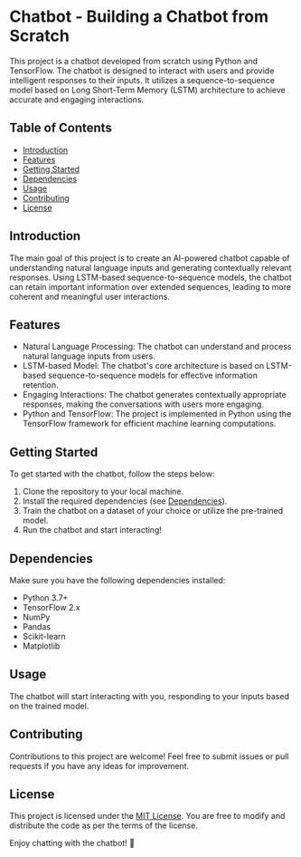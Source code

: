 # Chatbot - Building a Chatbot from Scratch


This project is a chatbot developed from scratch using Python and TensorFlow. The chatbot is designed to interact with users and provide intelligent responses to their inputs. It utilizes a sequence-to-sequence model based on Long Short-Term Memory (LSTM) architecture to achieve accurate and engaging interactions.

## Table of Contents
- [Introduction](#introduction)
- [Features](#features)
- [Getting Started](#getting-started)
- [Dependencies](#dependencies)
- [Usage](#usage)
- [Contributing](#contributing)
- [License](#license)

## Introduction

The main goal of this project is to create an AI-powered chatbot capable of understanding natural language inputs and generating contextually relevant responses. Using LSTM-based sequence-to-sequence models, the chatbot can retain important information over extended sequences, leading to more coherent and meaningful user interactions.

## Features

- Natural Language Processing: The chatbot can understand and process natural language inputs from users.
- LSTM-based Model: The chatbot's core architecture is based on LSTM-based sequence-to-sequence models for effective information retention.
- Engaging Interactions: The chatbot generates contextually appropriate responses, making the conversations with users more engaging.
- Python and TensorFlow: The project is implemented in Python using the TensorFlow framework for efficient machine learning computations.

## Getting Started

To get started with the chatbot, follow the steps below:

1. Clone the repository to your local machine.
2. Install the required dependencies (see [Dependencies](#dependencies)).
3. Train the chatbot on a dataset of your choice or utilize the pre-trained model.
4. Run the chatbot and start interacting!

## Dependencies

Make sure you have the following dependencies installed:

- Python 3.7+
- TensorFlow 2.x
- NumPy
- Pandas
- Scikit-learn
- Matplotlib

## Usage

The chatbot will start interacting with you, responding to your inputs based on the trained model.

## Contributing

Contributions to this project are welcome! Feel free to submit issues or pull requests if you have any ideas for improvement.

## License

This project is licensed under the [MIT License](LICENSE). You are free to modify and distribute the code as per the terms of the license.

Enjoy chatting with the chatbot! 🤖
